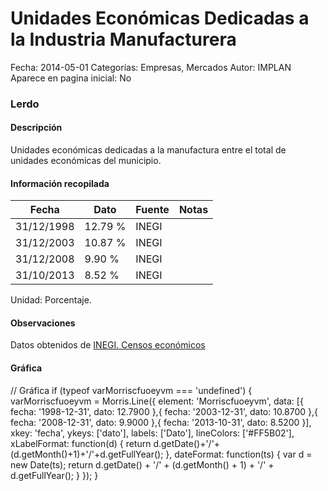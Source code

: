 Unidades Económicas Dedicadas a la Industria Manufacturera
=====

Fecha: 2014-05-01
Categorías: Empresas, Mercados
Autor: IMPLAN
Aparece en pagina inicial: No

### Lerdo

#### Descripción

Unidades económicas dedicadas a la manufactura entre el total de unidades económicas del municipio.

<!-- break -->

#### Información recopilada

<table class="table table-hover table-bordered matriz">
  <thead>
    <tr><th>Fecha</th><th>Dato</th><th>Fuente</th><th>Notas</th></tr>
  </thead>
  <tbody>
    <tr><td class="centrado">31/12/1998</td><td class="derecha">12.79 %</td><td>INEGI</td><td></td></tr>
    <tr><td class="centrado">31/12/2003</td><td class="derecha">10.87 %</td><td>INEGI</td><td></td></tr>
    <tr><td class="centrado">31/12/2008</td><td class="derecha">9.90 %</td><td>INEGI</td><td></td></tr>
    <tr><td class="centrado">31/10/2013</td><td class="derecha">8.52 %</td><td>INEGI</td><td></td></tr>
  </tbody>
</table>

Unidad: Porcentaje.

#### Observaciones

Datos obtenidos de [INEGI. Censos económicos](http://www3.inegi.org.mx/sistemas/saic/)

#### Gráfica

<div id="Morriscfuoeyvm" class="grafica"></div>
  // Gráfica
  if (typeof varMorriscfuoeyvm === 'undefined') {
    varMorriscfuoeyvm = Morris.Line({
      element: 'Morriscfuoeyvm',
      data: [{ fecha: '1998-12-31', dato: 12.7900 },{ fecha: '2003-12-31', dato: 10.8700 },{ fecha: '2008-12-31', dato: 9.9000 },{ fecha: '2013-10-31', dato: 8.5200 }],
      xkey: 'fecha',
      ykeys: ['dato'],
      labels: ['Dato'],
      lineColors: ['#FF5B02'],
      xLabelFormat: function(d) { return d.getDate()+'/'+(d.getMonth()+1)+'/'+d.getFullYear(); },
      dateFormat: function(ts) { var d = new Date(ts); return d.getDate() + '/' + (d.getMonth() + 1) + '/' + d.getFullYear(); }
    });
  }
